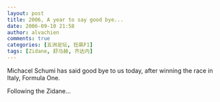 ```yaml
---
layout: post
title: 2006, A year to say good bye...
date: 2006-09-10 21:58
author: alvachien
comments: true
categories: [五洲足坛, 狂飙F1]
tags: [Zidane, 舒马赫, 齐达内]
---
```



Michacel Schumi has said good bye to us today, after winning the race in Italy, Formula One.

Following the Zidane...
